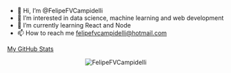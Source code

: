 - 👋 Hi, I’m @FelipeFVCampidelli
- 👀 I’m interested in data science, machine learning and web development
- 🌱 I’m currently learning React and Node
- 📫 How to reach me felipefvcampidelli@hotmail.com


<!-- Stats themes= [dark, radical, merko, gruvbox, tokyonight, onedark, cobalt, synthwave, highcontrast, dracula] -->

[My GitHub Stats](https://github-readme-stats.vercel.app/api?username=FelipeFVCampidelli&show_icons=true&theme=dark)
<p align="center"> <img src="https://github-readme-stats.vercel.app/api?username=FelipeFVCampidelli&show_icons=true&theme=gotham" alt="FelipeFVCampidelli" />
